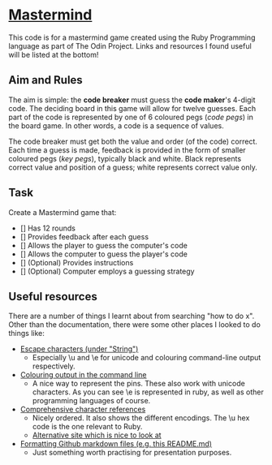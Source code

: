 # [Mastermind](https://www.wikiwand.com/en/Mastermind_(board_game))
This code is for a mastermind game created using the Ruby Programming language as part of The Odin Project. Links and resources I found useful will be listed at the bottom!

## Aim and Rules
The aim is simple: the **code breaker** must guess the **code maker**'s 4-digit code. The deciding board in this game will allow for twelve guesses. Each part of the code is represented by one of 6 coloured pegs (*code pegs*) in the board game. In other words, a code is a sequence of values.

The code breaker must get both the value and order (of the code) correct. Each time a guess is made, feedback is provided in the form of smaller coloured pegs (*key pegs*), typically black and white. Black represents correct value and position of a guess; white represents correct value only.

## Task
Create a Mastermind game that:
- [] Has 12 rounds
- [] Provides feedback after each guess
- [] Allows the player to guess the computer's code
- [] Allows the computer to guess the player's code
- [] \(Optional) Provides instructions
- [] \(Optional) Computer employs a guessing strategy

## Useful resources
There are a number of things I learnt about from searching "how to do x". Other than the documentation, there were some other places I looked to do things like:
- [Escape characters (under "String")](https://docs.ruby-lang.org/en/2.4.0/syntax/literals_rdoc.html)
  - Especially \u and \e for unicode and colouring command-line output respectively.
- [Colouring output in the command line](https://misc.flogisoft.com/bash/tip_colors_and_formatting)
  - A nice way to represent the pins. These also work with unicode characters. As you can see \e is represented in ruby, as well as other programming languages of course.
- [Comprehensive character references](https://www.fileformat.info/info/unicode/category/index.htm)
  - Nicely ordered. It also shows the different encodings. The \u hex code is the one relevant to Ruby.
  - [Alternative site which is nice to look at](https://www.toptal.com/designers/htmlarrows/)
- [Formatting Github markdown files \(e.g. this README.md)](https://docs.github.com/en/free-pro-team@latest/github/writing-on-github)
  - Just something worth practising for presentation purposes.
